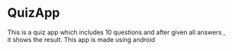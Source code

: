 # QuizApp
This is a quiz app which includes 10 questions and after given all answers , it shows the result.
This app is made using android
